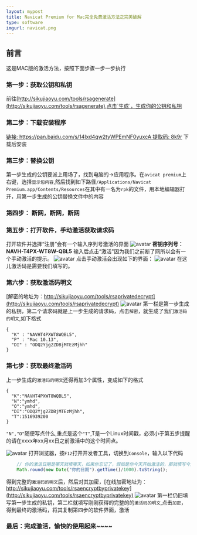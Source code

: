 ```yaml
---
layout: mypost
title: Navicat Premium for Mac完全免费激活方法之完美破解
type: software
imgurl: navicat.png
---
```


## 前言
这是MAC版的激活方法，按照下面步骤一步一步执行
### 第一步：获取公钥和私钥
前往[http://sikujiaoyu.com/tools/rsagenerate](http://sikujiaoyu.com/tools/rsagenerate),点击`生成`，生成你的公钥和私钥
### 第二步：下载安装程序
[链接: https://pan.baidu.com/s/14Ixd4qw2tyWPEmNF0yuxcA 提取码: 8k9r](https://pan.baidu.com/s/14Ixd4qw2tyWPEmNF0yuxcA)
下载后安装
### 第三步：替换公钥
第一步生成的公钥要派上用场了，找到电脑的->应用程序。在`avicat premium`上右键，选择`显示包内容`,然后找到如下路径`/Applications/Navicat Premium.app/Contents/Resources`在其中有一名为`rpk`的文件，用本地编辑器打开，用第一步生成的公钥替换文件中的内容
### 第四步： 断网，断网，断网
### 第五步：打开软件，手动激活获取请求码
打开软件并选择“注册”会有一个输入序列号激活的界面
![avatar](navicat-1.png)
**密钥序列号：NAVH-T4PX-WT8W-QBL5**
输入后点击“激活"因为我们之前断了网所以会有一个手动激活的提示。
![avatar](navicat-2.png)
点击手动激活会出现如下的界面：
![avatar](navicat-3.png)
在这儿激活码是需要我们填写的。
### 第六步：获取激活码明文
[解密的地址为：http://sikujiaoyu.com/tools/rsaprivatedecrypt](http://sikujiaoyu.com/tools/rsaprivatedecrypt)
![avatar](navicat-5.png)
第一栏是第一步生成的私钥，第二个请求码就是上一步生成的请求码，点击`解密`，就生成了我们`激活码的明文`,如下格式
```
{
  "K" : "NAVHT4PXWT8WQBL5",
  "P" : "Mac 10.13",
  "DI" : "ODQ2Yjg2ZDBjMTEzMjhh"
}
```
### 第七步：获取最终激活码
上一步生成的`激活码的明文`还得再加3个属性，变成如下的格式
```
{
  "K":"NAVHT4PXWT8WQBL5",
  "N":"ymhd", 
  "O":"ymhd", 
  "DI":"ODQ2Yjg2ZDBjMTEzMjhh", 
  "T":1516939200
}
```
`"N","O"`随便写点什么,重点是这个`"T"`,T是一个Linux时间戳，必须小于第五步提醒的请在xxxx年xx月xx日之前激活中的这个时间点。               
 
![avatar](navicat-4.jpg)
打开浏览器，按`F12`打开开发者工具，切换到`Console`，输入以下代码

```Javascript
    // 你的激活日期是哪天就填哪天，如果你忘记了，假如是你今天开始激活的，那就填写今天的日期
    Math.round(new Date("你的日期").getTime()/1000).toString();
```
得到完整的`激活码的明文`后，然后对其加密，[在线加密地址为：http://sikujiaoyu.com/tools/rsaencryptbyprivatekey](http://sikujiaoyu.com/tools/rsaencryptbyprivatekey)
![avatar](navicat-6.png)
第一栏仍旧填写第一步生成的私钥，第二栏就填写刚刚获得的完整的的`激活码的明文`,点击`加密`，得到最终的激活码，将其复制第四步的软件界面，激活

### 最后：完成激活，愉快的使用起来~~~~

